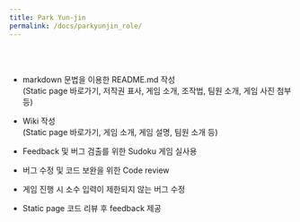 ```yaml
---
title: Park Yun-jin
permalink: /docs/parkyunjin_role/
---
```

<br><br>
- markdown 문법을 이용한 README.md 작성<br>
(Static page 바로가기, 저작권 표사, 게임 소개, 조작법, 팀원 소개, 게임 사진 첨부 등)<br>

- Wiki 작성<br>
(Static page 바로가기, 게임 소개, 게임 설명, 팀원 소개 등)<br>

- Feedback 및 버그 검출를 위한 Sudoku 게임 실사용<br>

- 버그 수정 및 코드 보완을 위한 Code review<br>

- 게임 진행 시 소수 입력이 제한되지 않는 버그 수정<br>

- Static page 코드 리뷰 후 feedback 제공
